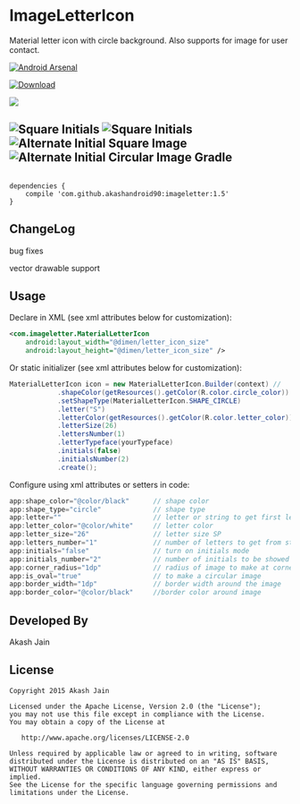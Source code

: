 # ImageLetterIcon
Material letter icon with circle background. Also supports for image for user contact.

[![Android Arsenal](https://img.shields.io/badge/Android%20Arsenal-ImageLetterIcon-green.svg?style=true)](https://android-arsenal.com/details/1/2762)

 [ ![Download](https://api.bintray.com/packages/akashandroid90/maven/image-letter-icon/images/download.svg) ](https://bintray.com/akashandroid90/maven/image-letter-icon/_latestVersion)
 
 <a href='https://bintray.com/akashandroid90/maven/image-letter-icon/view?source=watch' alt='Get automatic notifications about new "image-letter-icon" versions'><img src='https://www.bintray.com/docs/images/bintray_badge_color.png'></a>

![Square Initials](images/one.png)
![Square Initials](images/two.png)
![Alternate Initial Square Image](images/three.png)
![Alternate Initial Circular Image](images/four.png)
Gradle
-------------------------

```

dependencies {
    compile 'com.github.akashandroid90:imageletter:1.5'
}

```

ChangeLog
-----

bug fixes

vector drawable support 

Usage
-----

Declare in XML (see xml attributes below for customization):

```xml
<com.imageletter.MaterialLetterIcon
    android:layout_width="@dimen/letter_icon_size"
    android:layout_height="@dimen/letter_icon_size" />
```

Or static initializer (see xml attributes below for customization):

```java
MaterialLetterIcon icon = new MaterialLetterIcon.Builder(context) //
            .shapeColor(getResources().getColor(R.color.circle_color))
            .setShapeType(MaterialLetterIcon.SHAPE_CIRCLE)
            .letter("S")
            .letterColor(getResources().getColor(R.color.letter_color))
            .letterSize(26)
            .lettersNumber(1)
            .letterTypeface(yourTypeface)
            .initials(false)
            .initialsNumber(2)
            .create();
```


Configure using xml attributes or setters in code:

```java
app:shape_color="@color/black"      // shape color
app:shape_type="circle"             // shape type
app:letter=""                       // letter or string to get first letter from
app:letter_color="@color/white"     // letter color
app:letter_size="26"                // letter size SP
app:letters_number="1"              // number of letters to get from string
app:initials="false"                // turn on initials mode
app:initials_number="2"             // number of initials to be showed
app:corner_radius="1dp"             // radius of image to make at corner
app:is_oval="true"                  // to make a circular image
app:border_width="1dp"              // border width around the image
app:border_color="@color/black"     //border color around image
```


Developed By
--------------------
Akash Jain

License
-----------

```
Copyright 2015 Akash Jain

Licensed under the Apache License, Version 2.0 (the "License");
you may not use this file except in compliance with the License.
You may obtain a copy of the License at

   http://www.apache.org/licenses/LICENSE-2.0

Unless required by applicable law or agreed to in writing, software
distributed under the License is distributed on an "AS IS" BASIS,
WITHOUT WARRANTIES OR CONDITIONS OF ANY KIND, either express or implied.
See the License for the specific language governing permissions and
limitations under the License.
```
